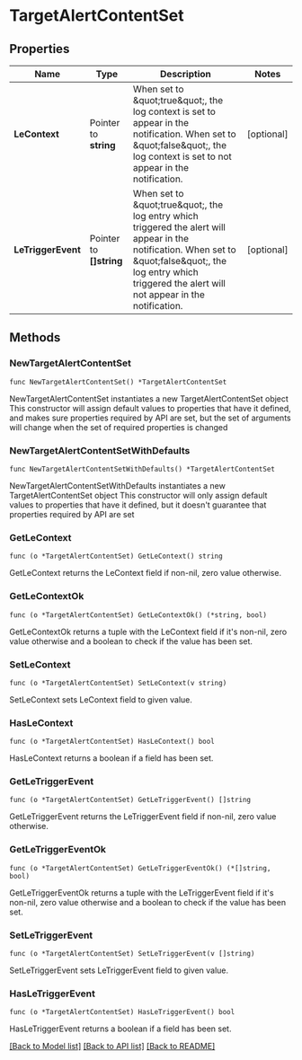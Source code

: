 # TargetAlertContentSet

## Properties

Name | Type | Description | Notes
------------ | ------------- | ------------- | -------------
**LeContext** | Pointer to **string** | When set to \&quot;true\&quot;, the log context is set to appear in the notification. When set to \&quot;false\&quot;, the log context is set to not appear in the notification. | [optional] 
**LeTriggerEvent** | Pointer to **[]string** | When set to \&quot;true\&quot;, the log entry which triggered the alert will appear in the notification. When set to \&quot;false\&quot;, the log entry which triggered the alert will not appear in the notification. | [optional] 

## Methods

### NewTargetAlertContentSet

`func NewTargetAlertContentSet() *TargetAlertContentSet`

NewTargetAlertContentSet instantiates a new TargetAlertContentSet object
This constructor will assign default values to properties that have it defined,
and makes sure properties required by API are set, but the set of arguments
will change when the set of required properties is changed

### NewTargetAlertContentSetWithDefaults

`func NewTargetAlertContentSetWithDefaults() *TargetAlertContentSet`

NewTargetAlertContentSetWithDefaults instantiates a new TargetAlertContentSet object
This constructor will only assign default values to properties that have it defined,
but it doesn't guarantee that properties required by API are set

### GetLeContext

`func (o *TargetAlertContentSet) GetLeContext() string`

GetLeContext returns the LeContext field if non-nil, zero value otherwise.

### GetLeContextOk

`func (o *TargetAlertContentSet) GetLeContextOk() (*string, bool)`

GetLeContextOk returns a tuple with the LeContext field if it's non-nil, zero value otherwise
and a boolean to check if the value has been set.

### SetLeContext

`func (o *TargetAlertContentSet) SetLeContext(v string)`

SetLeContext sets LeContext field to given value.

### HasLeContext

`func (o *TargetAlertContentSet) HasLeContext() bool`

HasLeContext returns a boolean if a field has been set.

### GetLeTriggerEvent

`func (o *TargetAlertContentSet) GetLeTriggerEvent() []string`

GetLeTriggerEvent returns the LeTriggerEvent field if non-nil, zero value otherwise.

### GetLeTriggerEventOk

`func (o *TargetAlertContentSet) GetLeTriggerEventOk() (*[]string, bool)`

GetLeTriggerEventOk returns a tuple with the LeTriggerEvent field if it's non-nil, zero value otherwise
and a boolean to check if the value has been set.

### SetLeTriggerEvent

`func (o *TargetAlertContentSet) SetLeTriggerEvent(v []string)`

SetLeTriggerEvent sets LeTriggerEvent field to given value.

### HasLeTriggerEvent

`func (o *TargetAlertContentSet) HasLeTriggerEvent() bool`

HasLeTriggerEvent returns a boolean if a field has been set.


[[Back to Model list]](../README.md#documentation-for-models) [[Back to API list]](../README.md#documentation-for-api-endpoints) [[Back to README]](../README.md)


